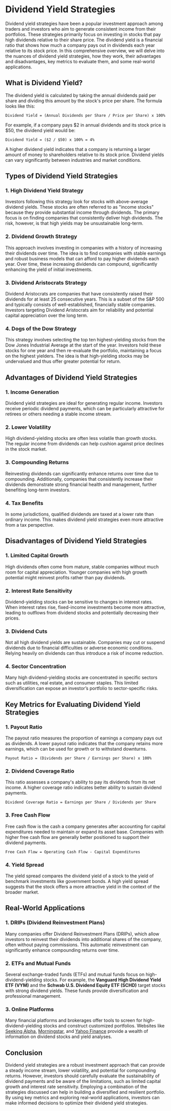 # Dividend Yield Strategies

Dividend yield strategies have been a popular investment approach among traders and investors who aim to generate consistent income from their portfolios. These strategies primarily focus on investing in stocks that pay high dividends relative to their share price. The dividend yield is a financial ratio that shows how much a company pays out in dividends each year relative to its stock price. In this comprehensive overview, we will delve into the nuances of dividend yield strategies, how they work, their advantages and disadvantages, key metrics to evaluate them, and some real-world applications.

## What is Dividend Yield?

The dividend yield is calculated by taking the annual dividends paid per share and dividing this amount by the stock's price per share. The formula looks like this:

```
Dividend Yield = (Annual Dividends per Share / Price per Share) x 100%
```

For example, if a company pays $2 in annual dividends and its stock price is $50, the dividend yield would be:
```
Dividend Yield = ($2 / $50) x 100% = 4%
```

A higher dividend yield indicates that a company is returning a larger amount of money to shareholders relative to its stock price. Dividend yields can vary significantly between industries and market conditions. 

## Types of Dividend Yield Strategies

### 1. High Dividend Yield Strategy
Investors following this strategy look for stocks with above-average dividend yields. These stocks are often referred to as "income stocks" because they provide substantial income through dividends. The primary focus is on finding companies that consistently deliver high dividends. The risk, however, is that high yields may be unsustainable long-term.

### 2. Dividend Growth Strategy
This approach involves investing in companies with a history of increasing their dividends over time. The idea is to find companies with stable earnings and robust business models that can afford to pay higher dividends each year. Over time, these increasing dividends can compound, significantly enhancing the yield of initial investments.

### 3. Dividend Aristocrats Strategy
Dividend Aristocrats are companies that have consistently raised their dividends for at least 25 consecutive years. This is a subset of the S&P 500 and typically consists of well-established, financially stable companies. Investors targeting Dividend Aristocrats aim for reliability and potential capital appreciation over the long term.

### 4. Dogs of the Dow Strategy
This strategy involves selecting the top ten highest-yielding stocks from the Dow Jones Industrial Average at the start of the year. Investors hold these stocks for one year and then re-evaluate the portfolio, maintaining a focus on the highest yielders. The idea is that high-yielding stocks may be undervalued and thus offer greater potential for return.

## Advantages of Dividend Yield Strategies

### 1. Income Generation
Dividend yield strategies are ideal for generating regular income. Investors receive periodic dividend payments, which can be particularly attractive for retirees or others needing a stable income stream.

### 2. Lower Volatility
High dividend-yielding stocks are often less volatile than growth stocks. The regular income from dividends can help cushion against price declines in the stock market.

### 3. Compounding Returns
Reinvesting dividends can significantly enhance returns over time due to compounding. Additionally, companies that consistently increase their dividends demonstrate strong financial health and management, further benefiting long-term investors.

### 4. Tax Benefits
In some jurisdictions, qualified dividends are taxed at a lower rate than ordinary income. This makes dividend yield strategies even more attractive from a tax perspective.

## Disadvantages of Dividend Yield Strategies

### 1. Limited Capital Growth
High dividends often come from mature, stable companies without much room for capital appreciation. Younger companies with high growth potential might reinvest profits rather than pay dividends.

### 2. Interest Rate Sensitivity
Dividend-yielding stocks can be sensitive to changes in interest rates. When interest rates rise, fixed-income investments become more attractive, leading to outflows from dividend stocks and potentially decreasing their prices.

### 3. Dividend Cuts
Not all high dividend yields are sustainable. Companies may cut or suspend dividends due to financial difficulties or adverse economic conditions. Relying heavily on dividends can thus introduce a risk of income reduction.

### 4. Sector Concentration
Many high dividend-yielding stocks are concentrated in specific sectors such as utilities, real estate, and consumer staples. This limited diversification can expose an investor’s portfolio to sector-specific risks.

## Key Metrics for Evaluating Dividend Yield Strategies

### 1. Payout Ratio
The payout ratio measures the proportion of earnings a company pays out as dividends. A lower payout ratio indicates that the company retains more earnings, which can be used for growth or to withstand downturns.

```
Payout Ratio = (Dividends per Share / Earnings per Share) x 100%
```

### 2. Dividend Coverage Ratio
This ratio assesses a company's ability to pay its dividends from its net income. A higher coverage ratio indicates better ability to sustain dividend payments.

```
Dividend Coverage Ratio = Earnings per Share / Dividends per Share
```

### 3. Free Cash Flow
Free cash flow is the cash a company generates after accounting for capital expenditures needed to maintain or expand its asset base. Companies with higher free cash flow are generally better positioned to support their dividend payments.

```
Free Cash Flow = Operating Cash Flow - Capital Expenditures
```

### 4. Yield Spread
The yield spread compares the dividend yield of a stock to the yield of benchmark investments like government bonds. A high yield spread suggests that the stock offers a more attractive yield in the context of the broader market.

## Real-World Applications

### 1. DRIPs (Dividend Reinvestment Plans)
Many companies offer Dividend Reinvestment Plans (DRIPs), which allow investors to reinvest their dividends into additional shares of the company, often without paying commissions. This automatic reinvestment can significantly enhance compounding returns over time.

### 2. ETFs and Mutual Funds
Several exchange-traded funds (ETFs) and mutual funds focus on high-dividend-yielding stocks. For example, the **Vanguard High Dividend Yield ETF (VYM)** and the **Schwab U.S. Dividend Equity ETF (SCHD)** target stocks with strong dividend yields. These funds provide diversification and professional management.

### 3. Online Platforms
Many financial platforms and brokerages offer tools to screen for high-dividend-yielding stocks and construct customized portfolios. Websites like [Seeking Alpha](https://seekingalpha.com/), [Morningstar](https://www.morningstar.com/), and [Yahoo Finance](https://finance.yahoo.com/) provide a wealth of information on dividend stocks and yield analyses.

## Conclusion

Dividend yield strategies are a robust investment approach that can provide a steady income stream, lower volatility, and potential for compounding returns. However, investors should carefully evaluate the sustainability of dividend payments and be aware of the limitations, such as limited capital growth and interest rate sensitivity. Employing a combination of the strategies discussed can help in building a diversified and resilient portfolio. By using key metrics and exploring real-world applications, investors can make informed decisions to optimize their dividend yield strategies.
